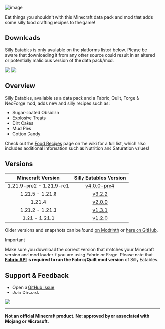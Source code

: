 ![image](https://i.imgur.com/SIx9XZZ.png)

Eat things you shouldn't with this Minecraft data pack and mod that adds some silly food crafting recipes to the game!

## Downloads

Silly Eatables is only available on the platforms listed below. Please be aware that downloading it from any other source could result in an altered or potentially malicious version of the data pack/mod.

[![](https://img.shields.io/modrinth/dt/AMZruzFM?label=Modrinth&style=for-the-badge&color=00AF5C&logo=modrinth)](https://modrinth.com/datapack/silly-eatables/)
[![](https://img.shields.io/spiget/downloads/116362?label=SpigotMC&style=for-the-badge&color=ED8106&logo=spigotmc)](https://www.spigotmc.org/resources/silly-eatables.116362/)

## Overview

Silly Eatables, available as a data pack and a Fabric, Quilt, Forge & NeoForge mod, adds new and silly recipes such as:

* Sugar-coated Obsidian
* Explosive Treats
* Dirt Cakes
* Mud Pies
* Cotton Candy

Check out the [Food Recipes](https://github.com/Classics-Craftworks/Silly-Eatables/wiki/Food-Recipes) page on the wiki for a full list, which also includes additional information such as Nutrition and Saturation values!

## Versions

| Minecraft Version | Silly Eatables Version |
| :--: | :--: |
| 1.21.9-pre2 - 1.21.9-rc1 | [v4.0.0-pre4](https://modrinth.com/datapack/silly-eatables/version/v4.0.0-pre4) |
| 1.21.5 - 1.21.8 | [v3.2.2](https://modrinth.com/datapack/silly-eatables/version/v3.2.2) |
| 1.21.4 | [v2.0.0](https://modrinth.com/datapack/silly-eatables/version/v2.0.0) |
| 1.21.2 - 1.21.3 | [v1.3.1](https://modrinth.com/datapack/silly-eatables/version/v1.3.1) |
| 1.21 - 1.21.1 | [v1.2.0](https://modrinth.com/datapack/silly-eatables/version/v1.2.0) |

Older versions and snapshots can be found [on Modrinth](https://modrinth.com/datapack/silly-eatables/versions) or [here on GitHub](https://github.com/Classics-Craftworks/Silly-Eatables/wiki/Versions).

> [!IMPORTANT]
> Make sure you download the correct version that matches your Minecraft version and mod loader if you are using Fabric or Forge. Please note that **[Fabric API](https://modrinth.com/mod/fabric-api) is required to run the Fabric/Quilt mod version** of Silly Eatables.

## Support & Feedback
* Open a [GitHub issue](https://github.com/Classics-Craftworks/Silly-Eatables/issues/new/choose)
* Join Discord:

[![](https://img.shields.io/discord/1107084025442607206?label=Discord&style=for-the-badge&color=5865F2&logo=discord)](https://discord.gg/vZJSDjPcmu)

***

**Not an official Minecraft product. Not approved by or associated with Mojang or Microsoft.**